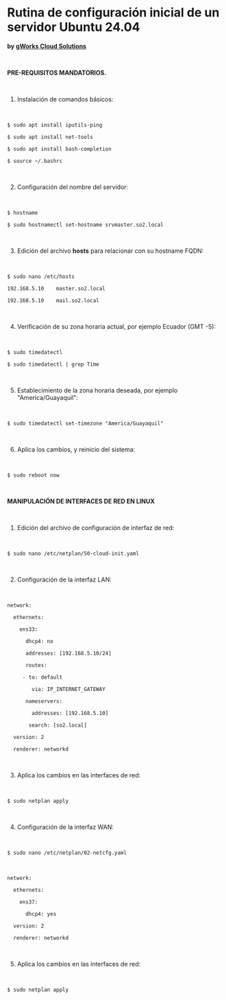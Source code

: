 # Rutina de configuración inicial de un servidor Ubuntu 24.04
**by [gWorks Cloud Solutions](https://www.gworks-ec.com)**

<br>

**PRE-REQUISITOS MANDATORIOS.**

<br>

1. Instalación de comandos básicos:

<br>

`$ sudo apt install iputils-ping`

`$ sudo apt install net-tools`

`$ sudo apt install bash-completion`

`$ source ~/.bashrc`

<br>

2. Configuración del nombre del servidor:

<br>

`$ hostname`

`$ sudo hostnamectl set-hostname srvmaster.so2.local`

<br>

3. Edición del archivo **hosts** para relacionar con su hostname FQDN:

<br>

`$ sudo nano /etc/hosts`

`192.168.5.10    master.so2.local`

`192.168.5.10    mail.so2.local`

<br>

4. Verificación de su zona horaria actual, por ejemplo Ecuador (GMT -5):

<br>

`$ sudo timedatectl`

`$ sudo timedatectl | grep Time`

<br>

5. Establecimiento de la zona horaria deseada, por ejemplo "America/Guayaquil":

<br>

`$ sudo timedatectl set-timezone "America/Guayaquil"`

<br>

6. Aplica los cambios, y reinicio del sistema:

<br>

`$ sudo reboot now`

<br>

**MANIPULACIÓN DE INTERFACES DE RED EN LINUX**

<br>

1. Edición del archivo de configuración de interfaz de red:

<br>

`$ sudo nano /etc/netplan/50-cloud-init.yaml`

<br>

2. Configuración de la interfaz LAN:

<br>

`network:`

`  ethernets:`

`    ens33:`

`      dhcp4: no`

`      addresses: [192.168.5.10/24]`

`      routes:`

`	  - to: default`

`        via: IP_INTERNET_GATEWAY`

`      nameservers:`

`        addresses: [192.168.5.10]`

`		search: [so2.local]`

`  version: 2`

`  renderer: networkd`

<br>

3. Aplica los cambios en las interfaces de red:

<br>

`$ sudo netplan apply`

<br>

4. Configuración de la interfaz WAN:

<br>

`$ sudo nano /etc/netplan/02-netcfg.yaml`

<br>

`network:`

`  ethernets:`

`    ens37:`

`      dhcp4: yes`

`  version: 2`

`  renderer: networkd`

<br>
  
5. Aplica los cambios en las interfaces de red:

<br>

`$ sudo netplan apply`

<br>
